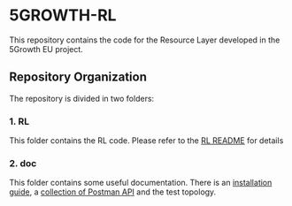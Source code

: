 # 5GROWTH-RL
This repository contains the code for the Resource Layer developed in the 5Growth EU project.

## Repository Organization
The repository is divided in two folders:

### 1. RL 
This folder contains the RL code. Please refer to the [RL README](rl/README.md) for details

### 2. doc
This folder contains some useful documentation. There is an [installation guide](doc/INSTALL.docx), a [collection of Postman API](doc/postman_collections/rl.postman_collection.json) and the test topology.


